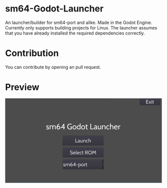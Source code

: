 # sm64-Godot-Launcher
An launcher/builder for sm64-port and alike.
Made in the Godot Engine.
Currently only supports building projects for Linux.
The launcher assumes that you have already installed the required dependencies correctly.
# Contribution
You can contribute by opening an pull request.
# Preview
<img src="screenshot.png" alt="The Menu" title="The Application">
